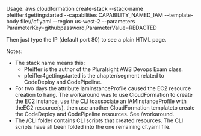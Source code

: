 Usage:
aws cloudformation create-stack --stack-name pfeiffer4gettingstarted --capabilities CAPABILITY_NAMED_IAM --template-body file://cf.yaml --region us-west-2  --parameters ParameterKey=githubpassword,ParameterValue=REDACTED

Then just type the IP (default port 80) to see a plain HTML page.

Notes:
- The stack name means this:
  - Pfeiffer is the author of the Pluralsight AWS Devops Exam class.
  - pfeiffer4gettingstarted is the chapter/segment related to CodeDeploy and CodePipeline.
- For two days the attribute IamInstanceProfile caused the EC2 resource creation to hang. The workaround was to use CloudFormation to create the EC2 instance, use the CLI toassociate an IAMInstanceProfile with theEC2 resource(s), then use another CloudFormation templateto create the CodeDeploy and CodePipeline resources. See /workaround.
- The /CLI folder contains CLI scripts that created resources. The CLI scripts have all been folded into the one remaining cf.yaml file. 

